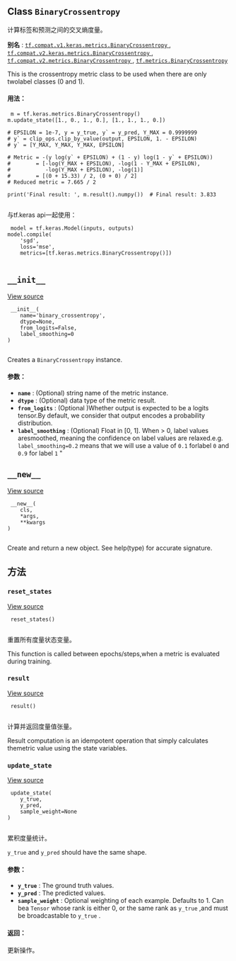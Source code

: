 

## Class  `BinaryCrossentropy` 
计算标签和预测之间的交叉熵度量。

**别名** : [ `tf.compat.v1.keras.metrics.BinaryCrossentropy` ](/api_docs/python/tf/keras/metrics/BinaryCrossentropy), [ `tf.compat.v2.keras.metrics.BinaryCrossentropy` ](/api_docs/python/tf/keras/metrics/BinaryCrossentropy), [ `tf.compat.v2.metrics.BinaryCrossentropy` ](/api_docs/python/tf/keras/metrics/BinaryCrossentropy), [ `tf.metrics.BinaryCrossentropy` ](/api_docs/python/tf/keras/metrics/BinaryCrossentropy)

This is the crossentropy metric class to be used when there are only twolabel classes (0 and 1).

#### 用法：


```
 m = tf.keras.metrics.BinaryCrossentropy()
m.update_state([1., 0., 1., 0.], [1., 1., 1., 0.])

# EPSILON = 1e-7, y = y_true, y` = y_pred, Y_MAX = 0.9999999
# y` = clip_ops.clip_by_value(output, EPSILON, 1. - EPSILON)
# y` = [Y_MAX, Y_MAX, Y_MAX, EPSILON]

# Metric = -(y log(y` + EPSILON) + (1 - y) log(1 - y` + EPSILON))
#        = [-log(Y_MAX + EPSILON), -log(1 - Y_MAX + EPSILON),
#           -log(Y_MAX + EPSILON), -log(1)]
#        = [(0 + 15.33) / 2, (0 + 0) / 2]
# Reduced metric = 7.665 / 2

print('Final result: ', m.result().numpy())  # Final result: 3.833
 
```

与tf.keras api一起使用：

```
 model = tf.keras.Model(inputs, outputs)
model.compile(
    'sgd',
    loss='mse',
    metrics=[tf.keras.metrics.BinaryCrossentropy()])
 
```

##  `__init__` 
[View source](https://github.com/tensorflow/tensorflow/blob/r2.0/tensorflow/python/keras/metrics.py#L2529-L2552)

```
 __init__(
    name='binary_crossentropy',
    dtype=None,
    from_logits=False,
    label_smoothing=0
)
 
```

Creates a  `BinaryCrossentropy`  instance.

#### 参数：
- **`name`** : (Optional) string name of the metric instance.
- **`dtype`** : (Optional) data type of the metric result.
- **`from_logits`** : (Optional )Whether output is expected to be a logits tensor.By default, we consider that output encodes a probability distribution.
- **`label_smoothing`** : (Optional) Float in [0, 1]. When > 0, label values aresmoothed, meaning the confidence on label values are relaxed.e.g.  `label_smoothing=0.2`  means that we will use a value of  `0.1`  forlabel  `0`  and  `0.9`  for label  `1` "


##  `__new__` 
[View source](https://github.com/tensorflow/tensorflow/blob/r2.0/tensorflow/python/keras/metrics.py#L144-L160)

```
 __new__(
    cls,
    *args,
    **kwargs
)
 
```

Create and return a new object.  See help(type) for accurate signature.

## 方法


###  `reset_states` 
[View source](https://github.com/tensorflow/tensorflow/blob/r2.0/tensorflow/python/keras/metrics.py#L203-L209)

```
 reset_states()
 
```

重置所有度量状态变量。

This function is called between epochs/steps,when a metric is evaluated during training.

###  `result` 
[View source](https://github.com/tensorflow/tensorflow/blob/r2.0/tensorflow/python/keras/metrics.py#L361-L371)

```
 result()
 
```

计算并返回度量值张量。

Result computation is an idempotent operation that simply calculates themetric value using the state variables.

###  `update_state` 
[View source](https://github.com/tensorflow/tensorflow/blob/r2.0/tensorflow/python/keras/metrics.py#L558-L583)

```
 update_state(
    y_true,
    y_pred,
    sample_weight=None
)
 
```

累积度量统计。

 `y_true`  and  `y_pred`  should have the same shape.

#### 参数：
- **`y_true`** : The ground truth values.
- **`y_pred`** : The predicted values.
- **`sample_weight`** : Optional weighting of each example. Defaults to 1. Can bea  `Tensor`  whose rank is either 0, or the same rank as  `y_true` ,and must be broadcastable to  `y_true` .


#### 返回：
更新操作。

